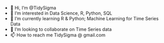 - 👋 Hi, I’m @TidySigma
- 👀 I’m interested in Data Science, R, Python, SQL
- 🌱 I’m currently learning R & Python; Machine Learning for Time Series Data
- 💞️ I’m looking to collaborate on Time Series data
- 📫 How to reach me TidySigma @ gmail.com

<!---
TidySigma/TidySigma is a ✨ special ✨ repository because its `README.md` (this file) appears on your GitHub profile.
You can click the Preview link to take a look at your changes.
--->
